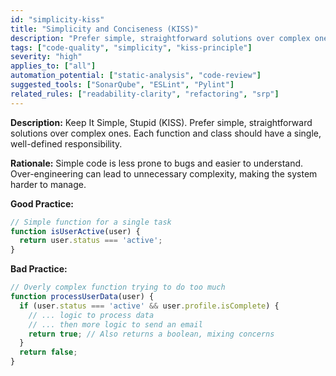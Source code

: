```yaml
---
id: "simplicity-kiss"
title: "Simplicity and Conciseness (KISS)"
description: "Prefer simple, straightforward solutions over complex ones."
tags: ["code-quality", "simplicity", "kiss-principle"]
severity: "high"
applies_to: ["all"]
automation_potential: ["static-analysis", "code-review"]
suggested_tools: ["SonarQube", "ESLint", "Pylint"]
related_rules: ["readability-clarity", "refactoring", "srp"]
---
```


**Description:** Keep It Simple, Stupid (KISS). Prefer simple, straightforward solutions over complex ones. Each function and class should have a single, well-defined responsibility.

**Rationale:** Simple code is less prone to bugs and easier to understand. Over-engineering can lead to unnecessary complexity, making the system harder to manage.

**Good Practice:**
```javascript
// Simple function for a single task
function isUserActive(user) {
  return user.status === 'active';
}
```

**Bad Practice:**
```javascript
// Overly complex function trying to do too much
function processUserData(user) {
  if (user.status === 'active' && user.profile.isComplete) {
    // ... logic to process data
    // ... then more logic to send an email
    return true; // Also returns a boolean, mixing concerns
  }
  return false;
}
```
